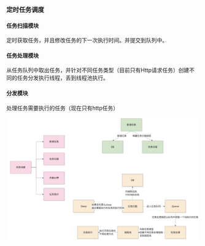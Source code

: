### 定时任务调度
#### 任务扫描模块
定时获取任务，并且修改任务的下一次执行时间。并提交到队列中。
#### 任务处理模块
从任务队列中取出任务，并针对不同任务类型（目前只有Http请求任务）创建不同的任务分发执行线程，丢到线程池执行。
#### 分发模块
处理任务需要执行的任务（现在只有http任务）

![image](https://github.com/jclww/task/blob/master/file/task.png)
